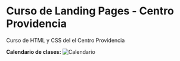 # Curso de Landing Pages - Centro Providencia

Curso de HTML y CSS del el Centro Providencia

**Calendario de clases:**
![Calendario](calendario_de_clases.png)
